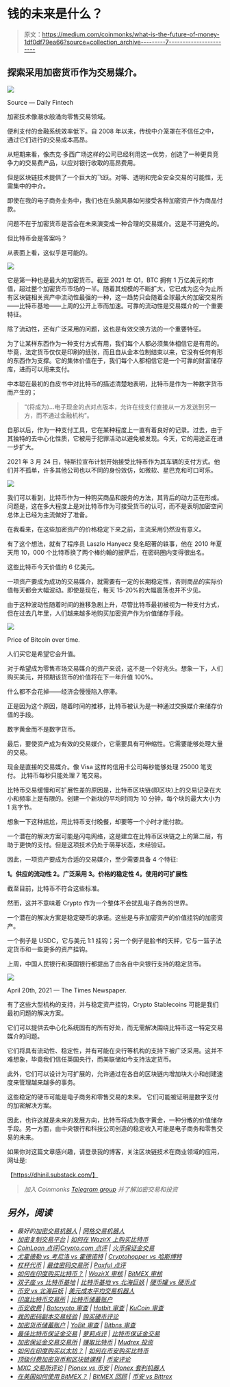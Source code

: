 # 钱的未来是什么？

> 原文：<https://medium.com/coinmonks/what-is-the-future-of-money-1df0df79ea66?source=collection_archive---------7----------------------->

## 探索采用加密货币作为交易媒介。

![](img/be6916446c7aa49ccb73e37eb201674b.png)

Source — Daily Fintech

加密技术像潮水般涌向零售交易领域。

便利支付的金融系统效率低下。自 2008 年以来，传统中介笼罩在不信任之中，通过它们进行的交易成本高昂。

从短期来看，像杰克·多西广场这样的公司已经利用这一优势，创造了一种更具竞争力的交易费产品，以应对银行收取的高昂费用。

但是区块链技术提供了一个巨大的飞跃。对等、透明和完全安全交易的可能性，无需集中的中介。

即使在我的电子商务业务中，我们也在头脑风暴如何接受各种加密资产作为商品付款。

问题不在于加密货币是否会在未来演变成一种合理的交易媒介。这是不可避免的。

但比特币会是答案吗？

从表面上看，这似乎是可能的。

![](img/b36fe04698b4c1ad97043673b12f2536.png)

它是第一种也是最大的加密货币。截至 2021 年 Q1，BTC 拥有 1 万亿美元的市值，超过整个加密货币市场的一半。随着其规模的不断扩大，它已成为迄今为止所有区块链相关资产中流动性最强的一种，这一趋势只会随着全球最大的加密交易所——比特币基地——上周的公开上市而加速。可靠的流动性是交易媒介的一个重要特征。

除了流动性，还有广泛采用的问题，这也是有效交换方法的一个重要特征。

为了让某样东西作为一种支付方式有用，我们每个人都必须集体相信它是有用的。毕竟，法定货币仅仅是印刷的纸张，而且自从金本位制结束以来，它没有任何有形的东西作为支撑。它的集体价值在于，我们每个人都相信它是一个可靠的财富储存库，进而可以用来支付。

中本聪在最初的白皮书中对比特币的描述清楚地表明，比特币是作为一种数字货币而产生的；

> “(将成为)…电子现金的点对点版本，允许在线支付直接从一方发送到另一方，而不通过金融机构”。

自那以后，作为一种支付工具，它在某种程度上一直有着良好的记录。过去，由于其独特的去中心化性质，它被用于犯罪活动以避免被发现。今天，它的用途正在进一步扩大。

2021 年 3 月 24 日，特斯拉宣布计划开始接受比特币作为其车辆的支付方式。他们并不孤单，许多其他公司也以不同的身份效仿，如微软、星巴克和可口可乐。

![](img/e21ce05be68b5a4994674aa327d4c14c.png)

我们可以看到，比特币作为一种购买商品和服务的方法，其背后的动力正在形成。问题是，这在多大程度上是对比特币作为可接受货币的认可，而不是表明加密空间总体上已经为主流做好了准备。

在我看来，在这些加密资产的价格稳定下来之前，主流采用仍然没有意义。

有了这个想法，就有了程序员 Laszlo Hanyecz 臭名昭著的轶事，他在 2010 年夏天用 10，000 个比特币换了两个棒约翰的披萨后，在密码圈内变得很出名。

这些比特币今天价值约 6 亿美元。

一项资产要成为成功的交易媒介，就需要有一定的长期稳定性，否则商品的实际价值每天都会大幅波动。即使是现在，每天 15-20%的大幅震荡也并不少见。

由于这种波动性随着时间的推移急剧上升，尽管比特币最初被视为一种支付方式，但在过去几年里，人们越来越多地购买加密资产作为价值储存手段。

![](img/d12d15b65632c0e4d3b03a5ec45ebbc0.png)

Price of Bitcoin over time.

人们买它是希望它会升值。

对于希望成为零售市场交易媒介的资产来说，这不是一个好兆头。想象一下，人们购买美元，并预期该货币的价值将在下一年升值 100%。

什么都不会花掉——经济会慢慢陷入停滞。

正是因为这个原因，随着时间的推移，比特币被认为是一种通过交换媒介来储存价值的手段。

数字黄金而不是数字货币。

最后，要使资产成为有效的交易媒介，它需要具有可伸缩性。它需要能够处理大量的交易。

现金是直接的交易媒介。像 Visa 这样的信用卡公司每秒能够处理 25000 笔支付。
比特币每秒只能处理 7 笔交易。

比特币交易缓慢和可扩展性差的原因是，比特币区块链(即区块)上的交易记录在大小和频率上是有限的。创建一个新块的平均时间为 10 分钟，每个块的最大大小为 1 兆字节。

想象一下这种尴尬，用比特币支付晚餐，却要等一个小时才能付款。

一个潜在的解决方案可能是闪电网络，这是建立在比特币区块链之上的第二层，有助于更快的支付。但是这项技术仍处于萌芽状态，未经验证。

因此，一项资产要成为合适的交易媒介，至少需要具备 4 个特征:

**1。供应的流动性
2。广泛采用
3。价格的稳定性
4。使用的可扩展性**

截至目前，比特币不符合这些标准。

然而，这并不意味着 Crypto 作为一个整体不会扰乱电子商务的世界。

一个潜在的解决方案是稳定硬币的承诺。这些是与非加密资产的价值挂钩的加密资产。

一个例子是 USDC，它与美元 1:1
挂钩；另一个例子是脸书的天秤，它与一篮子法定货币和一些更多的资产挂钩。

上周，中国人民银行和英国银行都提出了由各自中央银行支持的稳定货币。

![](img/958879c837d7c1a2c4d50cfe62015889.png)

April 20th, 2021 — The Times Newspaper.

有了这些大型机构的支持，并与稳定资产挂钩，Crypto Stablecoins 可能是我们最初问题的解决方案。

它们可以提供去中心化系统固有的所有好处，而无需解决围绕比特币这一特定交易媒介的问题。

它们将具有流动性、稳定性，并有可能在央行等机构的支持下被广泛采用。这并不难想象，毕竟我们信任英国央行，而美联储如今支持法定货币。

此外，它们可以设计为可扩展的，允许通过在各自的区块链内增加块大小和创建速度来管理越来越多的事务。

这些稳定的硬币可能是电子商务和零售交易的未来。
它们可能被证明是数字支付的加密解决方案。

因此，也许这就是未来的发展方向，比特币将成为数字黄金，一种分散的价值储存手段。另一方面，由中央银行和科技公司创造的稳定收入可能是电子商务和零售交易的未来。

如果你对这篇文章感兴趣，请登录我的博客，关注区块链技术在商业领域的应用，网址是:

【https://dhinil.substack.com/】

> *加入 Coinmonks [Telegram group](https://t.me/joinchat/PmKOYQ9NNKZlZGNl) 并了解加密交易和投资*

## *另外，阅读*

*   *最好的[加密交易机器人](/coinmonks/crypto-trading-bot-c2ffce8acb2a) | [网格交易机器人](https://blog.coincodecap.com/grid-trading)*
*   *[加密复制交易平台](/coinmonks/top-10-crypto-copy-trading-platforms-for-beginners-d0c37c7d698c) | [如何在 WazirX 上购买比特币](/coinmonks/buy-bitcoin-on-wazirx-2d12b7989af1)*
*   *[CoinLoan 点评](/coinmonks/coinloan-review-18128b9badc4)|[Crypto.com 点评](/coinmonks/crypto-com-review-f143dca1f74c) | [火币保证金交易](/coinmonks/huobi-margin-trading-b3b06cdc1519)*
*   *[尤霍德勒 vs 考尼洛 vs 霍德诺特](/coinmonks/youhodler-vs-coinloan-vs-hodlnaut-b1050acde55a) | [Cryptohopper vs 哈斯博特](https://blog.coincodecap.com/cryptohopper-vs-haasbot)*
*   *[杠杆代币](/coinmonks/leveraged-token-3f5257808b22) | [最佳密码交易所](/coinmonks/crypto-exchange-dd2f9d6f3769) | [Paxful 点评](/coinmonks/paxful-review-4daf2354ab70)*
*   *[如何在印度购买比特币？](/coinmonks/buy-bitcoin-in-india-feb50ddfef94) | [WazirX 审核](/coinmonks/wazirx-review-5c811b074f5b) | [BitMEX 审核](https://blog.coincodecap.com/bitmex-review)*
*   *[双子座 vs 比特币基地](https://blog.coincodecap.com/gemini-vs-coinbase) | [比特币基地 vs 北海巨妖](https://blog.coincodecap.com/kraken-vs-coinbase) | [硬币罐 vs 硬币点](https://blog.coincodecap.com/coinspot-vs-coinjar)*
*   *[币安 vs 北海巨妖](https://blog.coincodecap.com/binance-vs-kraken) | [美元成本平均交易机器人](https://blog.coincodecap.com/pionex-dca-bot)*
*   *[印度比特币交易所](/coinmonks/bitcoin-exchange-in-india-7f1fe79715c9) | [比特币储蓄账户](/coinmonks/bitcoin-savings-account-e65b13f92451)*
*   *[币安收费](/coinmonks/binance-fees-8588ec17965) | [Botcrypto 审查](/coinmonks/botcrypto-review-2021-build-your-own-trading-bot-coincodecap-6b8332d736c7) | [Hotbit 审查](/coinmonks/hotbit-review-cd5bec41dafb) | [KuCoin 审查](https://blog.coincodecap.com/kucoin-review)*
*   *[我的密码副本交易经验](/coinmonks/my-experience-with-crypto-copy-trading-d6feb2ce3ac5) | [购买硬币评论](https://blog.coincodecap.com/buycoins-review)*
*   *[加密货币储蓄账户](/coinmonks/cryptocurrency-savings-accounts-be3bc0feffbf) | [YoBit 审查](/coinmonks/yobit-review-175464162c62) | [Bitbns 审查](/coinmonks/bitbns-review-38256a07e161)*
*   *[最佳比特币保证金交易](/coinmonks/bitcoin-margin-trading-exchange-bcbfcbf7b8e3) | [萝莉点评](/coinmonks/lolli-review-e6ddc7895ad8) | [比特币保证金交易](https://blog.coincodecap.com/bityard-margin-trading)*
*   *[加密保证金交易交易所](/coinmonks/crypto-margin-trading-exchanges-428b1f7ad108) | [赚取比特币](/coinmonks/earn-bitcoin-6e8bd3c592d9) | [Mudrex 投资](https://blog.coincodecap.com/mudrex-invest-review-the-best-way-to-invest-in-crypto)*
*   *[如何在印度购买以太坊？](https://blog.coincodecap.com/buy-ethereum-in-india) | [如何在币安购买比特币](https://blog.coincodecap.com/buy-bitcoin-binance)*
*   *[顶级付费加密货币和区块链课程](https://blog.coincodecap.com/blockchain-courses) | [币安评论](/coinmonks/binance-review-ee10d3bf3b6e)*
*   *[MXC 交易所评论](/coinmonks/mxc-exchange-review-3af0ec1cba8c) | [Pionex vs 币安](https://blog.coincodecap.com/pionex-vs-binance) | [Pionex 套利机器人](https://blog.coincodecap.com/pionex-arbitrage-bot)*
*   *[在美国如何使用 BitMEX？](https://blog.coincodecap.com/use-bitmex-in-usa) | [BitMEX 回顾](https://blog.coincodecap.com/bitmex-review) | [币安 vs Bittrex](https://blog.coincodecap.com/binance-vs-bittrex)*